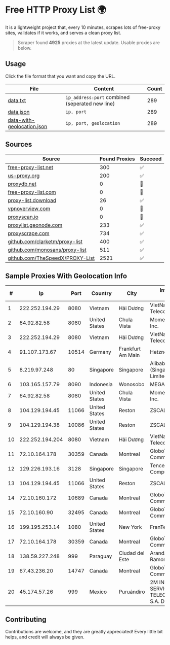
# Free HTTP Proxy List 🌍

It is a lightweight project that, every 10 minutes, scrapes lots of free-proxy sites, validates if it works, and serves a clean proxy list.


> Scraper found **4925** proxies at the latest update. Usable proxies are below.

## Usage

Click the file format that you want and copy the URL.


|File|Content|Count|
|----|-------|-----|
|[data.txt](https://raw.githubusercontent.com/themiralay/Proxy-List-World/master/data.txt)|`ip_address:port` combined (seperated new line)|289|
|[data.json](https://raw.githubusercontent.com/themiralay/Proxy-List-World/master/data.json)|`ip, port`|289|
|[data-with-geolocation.json](https://raw.githubusercontent.com/themiralay/Proxy-List-World/master/data-with-geolocation.json)|`ip, port, geolocation`|289|

## Sources

|Source|Found Proxies|Succeed|
|------|-------------|-------|
|[free-proxy-list.net](https://free-proxy-list.net)|300|✅|
|[us-proxy.org](https://www.us-proxy.org)|200|✅|
|[proxydb.net](http://proxydb.net)|0|🚫|
|[free-proxy-list.com](https://free-proxy-list.com/?page=&port=&type%5B%5D=http&type%5B%5D=https&up_time=0&search=Search)|0|🚫|
|[proxy-list.download](https://www.proxy-list.download/HTTP)|26|✅|
|[vpnoverview.com](https://vpnoverview.com/privacy/anonymous-browsing/free-proxy-servers)|0|🚫|
|[proxyscan.io](https://www.proxyscan.io)|0|🚫|
|[proxylist.geonode.com](https://proxylist.geonode.com/api/proxy-list?limit=300&page=1&sort_by=lastChecked&sort_type=desc&protocols=http,https)|233|✅|
|[proxyscrape.com](https://api.proxyscrape.com/v2/?request=displayproxies&protocol=http&timeout=10000&country=all&ssl=all&anonymity=all)|734|✅|
|[github.com/clarketm/proxy-list](https://raw.githubusercontent.com/clarketm/proxy-list/master/proxy-list-raw.txt)|400|✅|
|[github.com/monosans/proxy-list](https://raw.githubusercontent.com/monosans/proxy-list/main/proxies/http.txt)|511|✅|
|[github.com/TheSpeedX/PROXY-List](https://raw.githubusercontent.com/TheSpeedX/PROXY-List/master/http.txt)|2521|✅|


## Sample Proxies With Geolocation Info

|#|Ip|Port|Country|City|Internet Service Provider|
|-|--|----|-------|----|-------------------------|
|1|222.252.194.29|8080|Vietnam|Hải Dương|VietNam Post and Telecom Corporation|
|2|64.92.82.58|8080|United States|Chula Vista|Momentum Telecom, Inc.|
|3|222.252.194.29|8080|Vietnam|Hải Dương|VietNam Post and Telecom Corporation|
|4|91.107.173.67|10514|Germany|Frankfurt Am Main|Hetzner Online AG|
|5|8.219.97.248|80|Singapore|Singapore|Alibaba Cloud (Singapore) Private Limited|
|6|103.165.157.79|8090|Indonesia|Wonosobo|MEGADATA-ISP|
|7|64.92.82.58|8080|United States|Chula Vista|Momentum Telecom, Inc.|
|8|104.129.194.45|11066|United States|Reston|ZSCALER, INC.|
|9|104.129.194.38|10086|United States|Reston|ZSCALER, INC.|
|10|222.252.194.204|8080|Vietnam|Hải Dương|VietNam Post and Telecom Corporation|
|11|72.10.164.178|30359|Canada|Montreal|GloboTech Communications|
|12|129.226.193.16|3128|Singapore|Singapore|Tencent Cloud Computing (Beijing) Co|
|13|104.129.194.45|11066|United States|Reston|ZSCALER, INC.|
|14|72.10.160.172|10689|Canada|Montreal|GloboTech Communications|
|15|72.10.160.90|32495|Canada|Montreal|GloboTech Communications|
|16|199.195.253.14|1080|United States|New York|FranTech Solutions|
|17|72.10.164.178|30359|Canada|Montreal|GloboTech Communications|
|18|138.59.227.248|999|Paraguay|Ciudad del Este|Aranda Cardozo Lider Ramon|
|19|67.43.236.20|14747|Canada|Montreal|GloboTech Communications|
|20|45.174.57.26|999|Mexico|Puruándiro|2M INGENIERIA Y SERVICIOS EN TELECOMUNICACIONES S.A. DE C.V|



## Contributing

Contributions are welcome, and they are greatly appreciated! Every
little bit helps, and credit will always be given.

